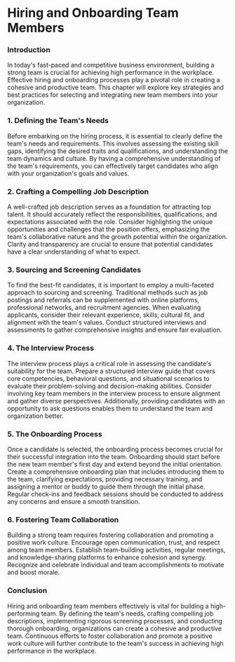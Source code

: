 Hiring and Onboarding Team Members
=====================================================================

### Introduction

In today's fast-paced and competitive business environment, building a strong team is crucial for achieving high performance in the workplace. Effective hiring and onboarding processes play a pivotal role in creating a cohesive and productive team. This chapter will explore key strategies and best practices for selecting and integrating new team members into your organization.

### 1. Defining the Team's Needs

Before embarking on the hiring process, it is essential to clearly define the team's needs and requirements. This involves assessing the existing skill gaps, identifying the desired traits and qualifications, and understanding the team dynamics and culture. By having a comprehensive understanding of the team's requirements, you can effectively target candidates who align with your organization's goals and values.

### 2. Crafting a Compelling Job Description

A well-crafted job description serves as a foundation for attracting top talent. It should accurately reflect the responsibilities, qualifications, and expectations associated with the role. Consider highlighting the unique opportunities and challenges that the position offers, emphasizing the team's collaborative nature and the growth potential within the organization. Clarity and transparency are crucial to ensure that potential candidates have a clear understanding of what to expect.

### 3. Sourcing and Screening Candidates

To find the best-fit candidates, it is important to employ a multi-faceted approach to sourcing and screening. Traditional methods such as job postings and referrals can be supplemented with online platforms, professional networks, and recruitment agencies. When evaluating applicants, consider their relevant experience, skills, cultural fit, and alignment with the team's values. Conduct structured interviews and assessments to gather comprehensive insights and ensure fair evaluation.

### 4. The Interview Process

The interview process plays a critical role in assessing the candidate's suitability for the team. Prepare a structured interview guide that covers core competencies, behavioral questions, and situational scenarios to evaluate their problem-solving and decision-making abilities. Consider involving key team members in the interview process to ensure alignment and gather diverse perspectives. Additionally, providing candidates with an opportunity to ask questions enables them to understand the team and organization better.

### 5. The Onboarding Process

Once a candidate is selected, the onboarding process becomes crucial for their successful integration into the team. Onboarding should start before the new team member's first day and extend beyond the initial orientation. Create a comprehensive onboarding plan that includes introducing them to the team, clarifying expectations, providing necessary training, and assigning a mentor or buddy to guide them through the initial phase. Regular check-ins and feedback sessions should be conducted to address any concerns and ensure a smooth transition.

### 6. Fostering Team Collaboration

Building a strong team requires fostering collaboration and promoting a positive work culture. Encourage open communication, trust, and respect among team members. Establish team-building activities, regular meetings, and knowledge-sharing platforms to enhance cohesion and synergy. Recognize and celebrate individual and team accomplishments to motivate and boost morale.

### Conclusion

Hiring and onboarding team members effectively is vital for building a high-performing team. By defining the team's needs, crafting compelling job descriptions, implementing rigorous screening processes, and conducting thorough onboarding, organizations can create a cohesive and productive team. Continuous efforts to foster collaboration and promote a positive work culture will further contribute to the team's success in achieving high performance in the workplace.
